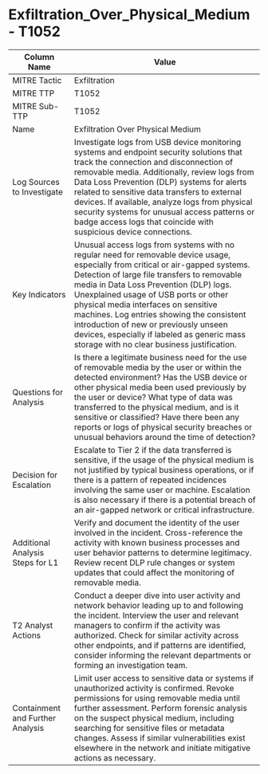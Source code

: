 # Exfiltration_Over_Physical_Medium - T1052

| Column Name | Value |
|-------------|-------|
| MITRE Tactic | Exfiltration |
| MITRE TTP | T1052 |
| MITRE Sub-TTP | T1052 |
| Name | Exfiltration Over Physical Medium |
| Log Sources to Investigate | Investigate logs from USB device monitoring systems and endpoint security solutions that track the connection and disconnection of removable media. Additionally, review logs from Data Loss Prevention (DLP) systems for alerts related to sensitive data transfers to external devices. If available, analyze logs from physical security systems for unusual access patterns or badge access logs that coincide with suspicious device connections. |
| Key Indicators | Unusual access logs from systems with no regular need for removable device usage, especially from critical or air-gapped systems. Detection of large file transfers to removable media in Data Loss Prevention (DLP) logs. Unexplained usage of USB ports or other physical media interfaces on sensitive machines. Log entries showing the consistent introduction of new or previously unseen devices, especially if labeled as generic mass storage with no clear business justification. |
| Questions for Analysis | Is there a legitimate business need for the use of removable media by the user or within the detected environment? Has the USB device or other physical media been used previously by the user or device? What type of data was transferred to the physical medium, and is it sensitive or classified? Have there been any reports or logs of physical security breaches or unusual behaviors around the time of detection? |
| Decision for Escalation | Escalate to Tier 2 if the data transferred is sensitive, if the usage of the physical medium is not justified by typical business operations, or if there is a pattern of repeated incidences involving the same user or machine. Escalation is also necessary if there is a potential breach of an air-gapped network or critical infrastructure. |
| Additional Analysis Steps for L1 | Verify and document the identity of the user involved in the incident. Cross-reference the activity with known business processes and user behavior patterns to determine legitimacy. Review recent DLP rule changes or system updates that could affect the monitoring of removable media. |
| T2 Analyst Actions | Conduct a deeper dive into user activity and network behavior leading up to and following the incident. Interview the user and relevant managers to confirm if the activity was authorized. Check for similar activity across other endpoints, and if patterns are identified, consider informing the relevant departments or forming an investigation team. |
| Containment and Further Analysis | Limit user access to sensitive data or systems if unauthorized activity is confirmed. Revoke permissions for using removable media until further assessment. Perform forensic analysis on the suspect physical medium, including searching for sensitive files or metadata changes. Assess if similar vulnerabilities exist elsewhere in the network and initiate mitigative actions as necessary. |
